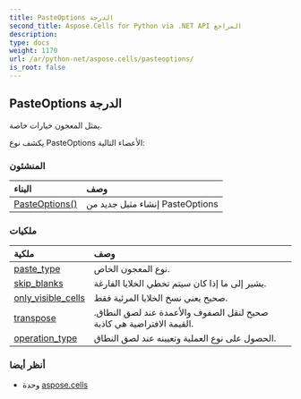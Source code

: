 ```yaml
---
title: PasteOptions الدرجة
second_title: Aspose.Cells for Python via .NET API المراجع
description:
type: docs
weight: 1170
url: /ar/python-net/aspose.cells/pasteoptions/
is_root: false
---
```

##  PasteOptions الدرجة
يمثل المعجون خيارات خاصة.



يكشف نوع PasteOptions الأعضاء التالية:

###  المنشئون
| البناء| وصف|
| :- | :- |
| [PasteOptions()](/cells/ar/python-net/aspose.cells/pasteoptions/__init__/#) | إنشاء مثيل جديد من PasteOptions|


###  ملكيات
| ملكية| وصف|
| :- | :- |
| [paste_type](/cells/ar/python-net/aspose.cells/pasteoptions/paste_type) | نوع المعجون الخاص.|
| [skip_blanks](/cells/ar/python-net/aspose.cells/pasteoptions/skip_blanks) | يشير إلى ما إذا كان سيتم تخطي الخلايا الفارغة.|
| [only_visible_cells](/cells/ar/python-net/aspose.cells/pasteoptions/only_visible_cells) | صحيح يعني نسخ الخلايا المرئية فقط.|
| [transpose](/cells/ar/python-net/aspose.cells/pasteoptions/transpose) | صحيح لنقل الصفوف والأعمدة عند لصق النطاق. القيمة الافتراضية هي كاذبة.|
| [operation_type](/cells/ar/python-net/aspose.cells/pasteoptions/operation_type) |الحصول على نوع العملية وتعيينه عند لصق النطاق.|



###  أنظر أيضا
* وحدة [aspose.cells](..)
